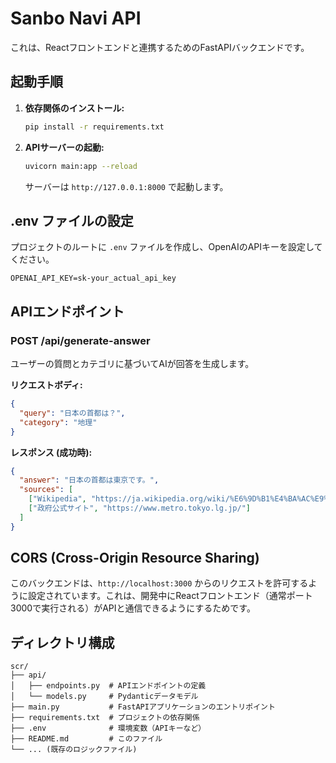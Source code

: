 # Sanbo Navi API

これは、Reactフロントエンドと連携するためのFastAPIバックエンドです。

## 起動手順

1. **依存関係のインストール:**
   ```bash
   pip install -r requirements.txt
   ```

2. **APIサーバーの起動:**
   ```bash
   uvicorn main:app --reload
   ```
   サーバーは `http://127.0.0.1:8000` で起動します。

## .env ファイルの設定

プロジェクトのルートに `.env` ファイルを作成し、OpenAIのAPIキーを設定してください。

```
OPENAI_API_KEY=sk-your_actual_api_key
```

## APIエンドポイント

### POST /api/generate-answer

ユーザーの質問とカテゴリに基づいてAIが回答を生成します。

**リクエストボディ:**

```json
{
  "query": "日本の首都は？",
  "category": "地理"
}
```

**レスポンス (成功時):**

```json
{
  "answer": "日本の首都は東京です。",
  "sources": [
    ["Wikipedia", "https://ja.wikipedia.org/wiki/%E6%9D%B1%E4%BA%AC%E9%83%BD"],
    ["政府公式サイト", "https://www.metro.tokyo.lg.jp/"]
  ]
}
```

## CORS (Cross-Origin Resource Sharing)

このバックエンドは、`http://localhost:3000` からのリクエストを許可するように設定されています。これは、開発中にReactフロントエンド（通常ポート3000で実行される）がAPIと通信できるようにするためです。

## ディレクトリ構成

```
scr/
├── api/
│   ├── endpoints.py  # APIエンドポイントの定義
│   └── models.py     # Pydanticデータモデル
├── main.py           # FastAPIアプリケーションのエントリポイント
├── requirements.txt  # プロジェクトの依存関係
├── .env              # 環境変数（APIキーなど）
├── README.md         # このファイル
└── ... (既存のロジックファイル)
```
